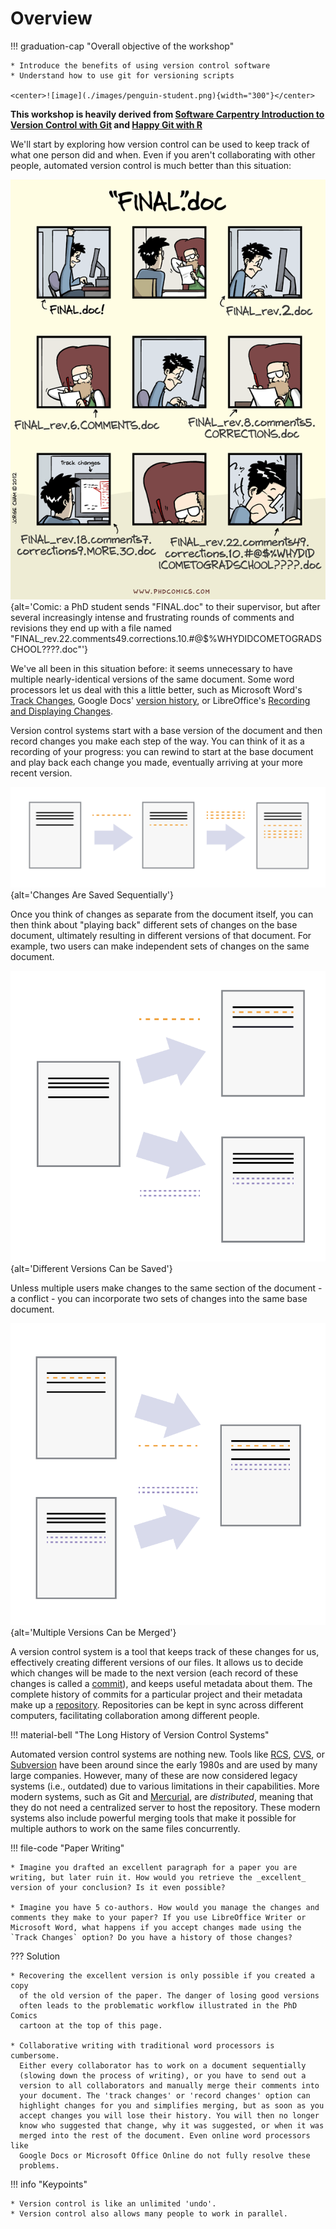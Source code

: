 # Overview

!!! graduation-cap "Overall objective of the workshop"

    * Introduce the benefits of using version control software
    * Understand how to use git for versioning scripts

    <center>![image](./images/penguin-student.png){width="300"}</center>

**This workshop is heavily derived from [Software Carpentry Introduction to Version Control with Git](https://swcarpentry.github.io/git-novice/) and [Happy Git with R](https://happygitwithr.com)**

We'll start by exploring how version control can be used
to keep track of what one person did and when.
Even if you aren't collaborating with other people,
automated version control is much better than this situation:

!["notFinal.doc" by Jorge Cham, <https://www.phdcomics.com>](images/phd101212s.png){alt='Comic: a PhD student sends "FINAL.doc" to their supervisor, but after several increasingly intense and frustrating rounds of comments and revisions they end up with a file named "FINAL_rev.22.comments49.corrections.10.#@$%WHYDIDCOMETOGRADSCHOOL????.doc"'}

We've all been in this situation before: it seems unnecessary to have
multiple nearly-identical versions of the same document. Some word
processors let us deal with this a little better, such as Microsoft
Word's
[Track Changes](https://support.office.com/en-us/article/Track-changes-in-Word-197ba630-0f5f-4a8e-9a77-3712475e806a),
Google Docs' [version history](https://support.google.com/docs/answer/190843?hl=en), or
LibreOffice's [Recording and Displaying Changes](https://help.libreoffice.org/Common/Recording_and_Displaying_Changes).

Version control systems start with a base version of the document and
then record changes you make each step of the way. You can
think of it as a recording of your progress: you can rewind to start at the base
document and play back each change you made, eventually arriving at your
more recent version.

![](images/play-changes.svg){alt='Changes Are Saved Sequentially'}

Once you think of changes as separate from the document itself, you
can then think about "playing back" different sets of changes on the base document, ultimately
resulting in different versions of that document. For example, two users can make independent
sets of changes on the same document.

![](images/versions.svg){alt='Different Versions Can be Saved'}

Unless multiple users make changes to the same section of the document - a conflict - you can
incorporate two sets of changes into the same base document.

![](images/merge.svg){alt='Multiple Versions Can be Merged'}

A version control system is a tool that keeps track of these changes for us,
effectively creating different versions of our files. It allows us to decide
which changes will be made to the next version (each record of these changes is
called a [commit](../learners/reference.md#commit)), and keeps useful metadata
about them. The complete history of commits for a particular project and their
metadata make up a [repository](../learners/reference.md#repository).
Repositories can be kept in sync across different computers, facilitating
collaboration among different people.

!!! material-bell "The Long History of Version Control Systems"

  Automated version control systems are nothing new.
  Tools like [RCS](https://en.wikipedia.org/wiki/Revision_Control_System), [CVS](https://en.wikipedia.org/wiki/Concurrent_Versions_System), or [Subversion](https://en.wikipedia.org/wiki/Apache_Subversion) have been around since the early 1980s and are used by
  many large companies.
  However, many of these are now considered legacy systems (i.e., outdated) due to various
  limitations in their capabilities.
  More modern systems, such as Git and [Mercurial](https://swcarpentry.github.io/hg-novice/),
  are _distributed_, meaning that they do not need a centralized server to host the repository.
  These modern systems also include powerful merging tools that make it possible for
  multiple authors to work on
  the same files concurrently.


!!! file-code "Paper Writing"

    * Imagine you drafted an excellent paragraph for a paper you are writing, but later ruin it. How would you retrieve the _excellent_ version of your conclusion? Is it even possible?

    * Imagine you have 5 co-authors. How would you manage the changes and comments they make to your paper? If you use LibreOffice Writer or Microsoft Word, what happens if you accept changes made using the `Track Changes` option? Do you have a history of those changes?

  ??? Solution

    * Recovering the excellent version is only possible if you created a copy
      of the old version of the paper. The danger of losing good versions
      often leads to the problematic workflow illustrated in the PhD Comics
      cartoon at the top of this page.

    * Collaborative writing with traditional word processors is cumbersome.
      Either every collaborator has to work on a document sequentially
      (slowing down the process of writing), or you have to send out a
      version to all collaborators and manually merge their comments into
      your document. The 'track changes' or 'record changes' option can
      highlight changes for you and simplifies merging, but as soon as you
      accept changes you will lose their history. You will then no longer
      know who suggested that change, why it was suggested, or when it was
      merged into the rest of the document. Even online word processors like
      Google Docs or Microsoft Office Online do not fully resolve these
      problems.

!!! info "Keypoints"

    * Version control is like an unlimited 'undo'.
    * Version control also allows many people to work in parallel.
